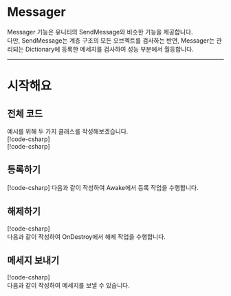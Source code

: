# Messager
Messager 기능은 유니티의 SendMessage와 비슷한 기능을 제공합니다.  
다만, SendMessage는 계층 구조의 모든 오브젝트를 검사하는 반면, Messager는 관리되는 Dictionary에 등록한 메세지를 검사하여 성능 부분에서 월등합니다.

---
# 시작해요
## 전체 코드

예시를 위해 두 가지 클래스를 작성해보겠습니다.  
[!code-csharp[](../code/Messager/ScreenEffect.cs)]  
[!code-csharp[](../code/Messager/TestCode.cs)]
## 등록하기
[!code-csharp[](../code/Messager/Example/ScreenEffect01.cs?highlight=2,8-9)]
다음과 같이 작성하여 Awake에서 등록 작업을 수행합니다.
## 해제하기
[!code-csharp[](../code/Messager/Example/ScreenEffect02.cs?highlight=2,9,10)]  
다음과 같이 작성하여 OnDestroy에서 해제 작업을 수행합니다.
## 메세지 보내기
[!code-csharp[](../code/Messager/TestCode.cs?highlight=2,10,15)]  
다음과 같이 작성하여 메세지를 보낼 수 있습니다.